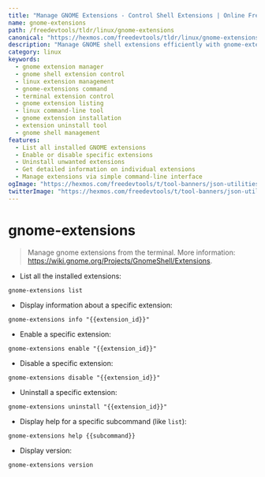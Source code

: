 ```yaml
---
title: "Manage GNOME Extensions - Control Shell Extensions | Online Free DevTools by Hexmos"
name: gnome-extensions
path: /freedevtools/tldr/linux/gnome-extensions
canonical: "https://hexmos.com/freedevtools/tldr/linux/gnome-extensions/"
description: "Manage GNOME shell extensions efficiently with gnome-extensions. List, enable, disable, and uninstall extensions via the command line. Free online tool, no registration required."
category: linux
keywords:
  - gnome extension manager
  - gnome shell extension control
  - linux extension management
  - gnome-extensions command
  - terminal extension control
  - gnome extension listing
  - linux command-line tool
  - gnome extension installation
  - extension uninstall tool
  - gnome shell management
features:
  - List all installed GNOME extensions
  - Enable or disable specific extensions
  - Uninstall unwanted extensions
  - Get detailed information on individual extensions
  - Manage extensions via simple command-line interface
ogImage: "https://hexmos.com/freedevtools/t/tool-banners/json-utilities-banner.png"
twitterImage: "https://hexmos.com/freedevtools/t/tool-banners/json-utilities-banner.png"
---
```


# gnome-extensions

> Manage gnome extensions from the terminal.
> More information: <https://wiki.gnome.org/Projects/GnomeShell/Extensions>.

- List all the installed extensions:

`gnome-extensions list`

- Display information about a specific extension:

`gnome-extensions info "{{extension_id}}"`

- Enable a specific extension:

`gnome-extensions enable "{{extension_id}}"`

- Disable a specific extension:

`gnome-extensions disable "{{extension_id}}"`

- Uninstall a specific extension:

`gnome-extensions uninstall "{{extension_id}}"`

- Display help for a specific subcommand (like `list`):

`gnome-extensions help {{subcommand}}`

- Display version:

`gnome-extensions version`
